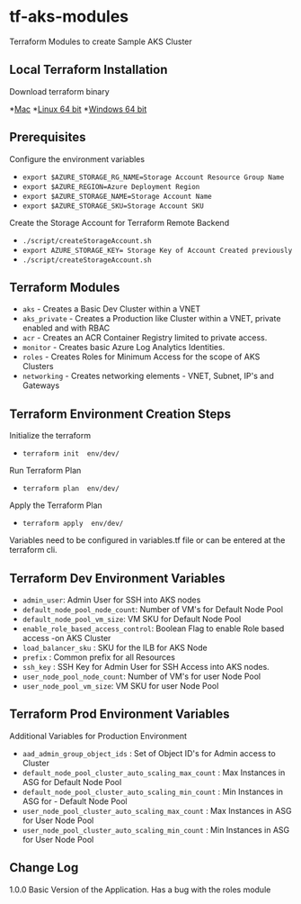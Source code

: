 # tf-aks-modules
Terraform Modules to create Sample AKS Cluster


## Local Terraform Installation

Download terraform binary

*[Mac](https://releases.hashicorp.com/terraform/0.14.9/terraform_0.14.9_darwin_amd64.zip)
*[Linux 64 bit](https://releases.hashicorp.com/terraform/0.14.9/terraform_0.14.9_linux_amd64.zip)
*[Windows 64 bit](https://releases.hashicorp.com/terraform/0.14.9/terraform_0.14.9_windows_amd64.zip)


## Prerequisites

Configure the environment variables


  - `export $AZURE_STORAGE_RG_NAME=Storage Account Resource Group Name`
  - `export $AZURE_REGION=Azure Deployment Region`
  - `export $AZURE_STORAGE_NAME=Storage Account Name`
  - `export $AZURE_STORAGE_SKU=Storage Account SKU`

Create the Storage Account for Terraform Remote Backend

  -  `./script/createStorageAccount.sh`
  -  `export AZURE_STORAGE_KEY= Storage Key of Account Created previously`
  -  `./script/createStorageAccount.sh`

## Terraform Modules

- `aks` - Creates a Basic Dev Cluster within a VNET
- `aks_private` - Creates a Production like Cluster within a VNET, private enabled and with RBAC
- `acr` - Creates an ACR Container Registry limited to private access.
- `monitor` - Creates basic Azure Log Analytics Identities.
- `roles` - Creates Roles for Minimum Access for the scope of AKS Clusters
- `networking` - Creates networking elements - VNET, Subnet, IP's and Gateways


## Terraform Environment Creation Steps

Initialize the terraform

- ``` terraform init  env/dev/ ```

Run Terraform Plan

- ``` terraform plan  env/dev/ ```

Apply the Terraform Plan

- ``` terraform apply  env/dev/ ```

Variables need to be configured in variables.tf file or can be entered at the terraform cli.

## Terraform Dev Environment Variables

- `admin_user`: Admin User for SSH into AKS nodes
- `default_node_pool_node_count`: Number of VM's for Default Node Pool
- `default_node_pool_vm_size`: VM SKU for Default Node Pool
- `enable_role_based_access_control`: Boolean Flag to enable Role based access -on AKS Cluster
- `load_balancer_sku` : SKU for the ILB for AKS Node
- `prefix` : Common prefix for all Resources
- `ssh_key` : SSH Key for Admin User for SSH Access into AKS nodes.
- `user_node_pool_node_count`: Number of VM's for user Node Pool
- `user_node_pool_vm_size`: VM SKU for user Node Pool

## Terraform Prod Environment Variables

Additional Variables for Production Environment

- `aad_admin_group_object_ids` : Set of Object ID's for Admin access to Cluster
- `default_node_pool_cluster_auto_scaling_max_count` : Max Instances in ASG for Default Node Pool
- `default_node_pool_cluster_auto_scaling_min_count` : Min Instances in ASG for - Default Node Pool
- `user_node_pool_cluster_auto_scaling_max_count` : Max Instances in ASG for User Node Pool
- `user_node_pool_cluster_auto_scaling_min_count` : Min Instances in ASG for User Node Pool

## Change Log

1.0.0 Basic Version of the Application. Has a bug with the roles module
